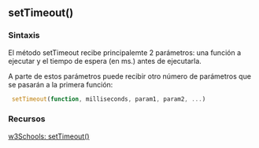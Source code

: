 ## setTimeout()

### Sintaxis

El método setTimeout recibe principalemte 2 parámetros: una función a ejecutar y el tiempo de espera (en ms.) antes de ejecutarla.

A parte de estos parámetros puede recibir otro número de parámetros que se pasarán a la primera función:

``` js
 setTimeout(function, milliseconds, param1, param2, ...)
 ```

 ### Recursos

 [w3Schools: setTimeout()](https://www.w3schools.com/jsref/met_win_settimeout.asp)